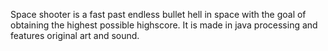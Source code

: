 Space shooter is a fast past endless bullet hell in space with the goal of obtaining the highest possible highscore.
It is made in java processing and features original art and sound.
